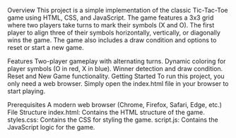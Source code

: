 Overview
This project is a simple implementation of the classic Tic-Tac-Toe game using HTML, CSS, and JavaScript. The game features a 3x3 grid where two players take turns to mark their symbols (X and O). The first player to align three of their symbols horizontally, vertically, or diagonally wins the game. The game also includes a draw condition and options to reset or start a new game.

Features
Two-player gameplay with alternating turns.
Dynamic coloring for player symbols (O in red, X in blue).
Winner detection and draw condition.
Reset and New Game functionality.
Getting Started
To run this project, you only need a web browser. Simply open the index.html file in your browser to start playing.

Prerequisites
A modern web browser (Chrome, Firefox, Safari, Edge, etc.)
File Structure
index.html: Contains the HTML structure of the game.
styles.css: Contains the CSS for styling the game.
script.js: Contains the JavaScript logic for the game.
